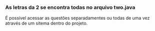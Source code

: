### As letras da 2 se encontra todas no arquivo two.java
É possível acessar as questões separadamentes ou todas de uma vez através de um sitema dentro do projeto.
